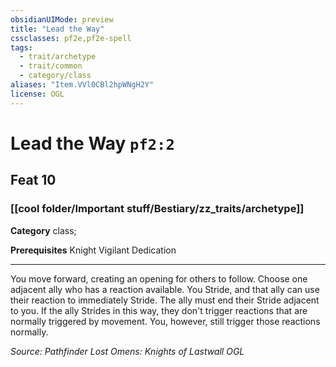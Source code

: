 ```yaml
---
obsidianUIMode: preview
title: "Lead the Way"
cssclasses: pf2e,pf2e-spell
tags:
  - trait/archetype
  - trait/common
  - category/class
aliases: "Item.VVl0CBl2hpWNgH2Y"
license: OGL
---
```

# Lead the Way `pf2:2`
## Feat 10
### [[cool folder/Important stuff/Bestiary/zz_traits/archetype]]

**Category** class; 



**Prerequisites** Knight Vigilant Dedication
* * *
You move forward, creating an opening for others to follow. Choose one adjacent ally who has a reaction available. You Stride, and that ally can use their reaction to immediately Stride. The ally must end their Stride adjacent to you. If the ally Strides in this way, they don't trigger reactions that are normally triggered by movement. You, however, still trigger those reactions normally.

*Source: Pathfinder Lost Omens: Knights of Lastwall*
*OGL*